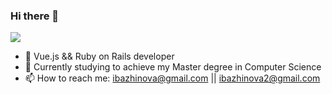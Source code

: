### Hi there 👋

<!--
**Iris2030/Iris2030** is a ✨ _special_ ✨ repository because its `README.md` (this file) appears on your GitHub profile.

Here are some ideas to get you started:

- 🔭 I’m currently working on ...
- 🌱 I’m currently learning ...
- 👯 I’m looking to collaborate on ...
- 🤔 I’m looking for help with ...
- 💬 Ask me about ...
- 📫 How to reach me: ...
- 😄 Pronouns: ...
- ⚡ Fun fact: ...
-->

![](https://komarev.com/ghpvc/?username=Iris2030&color=ff69b4)


- 👯 Vue.js && Ruby on Rails developer
- 🌱 Currently studying to achieve my Master degree in Computer Science
- 📫 How to reach me: ibazhinova@gmail.com || ibazhinova2@gmail.com 
